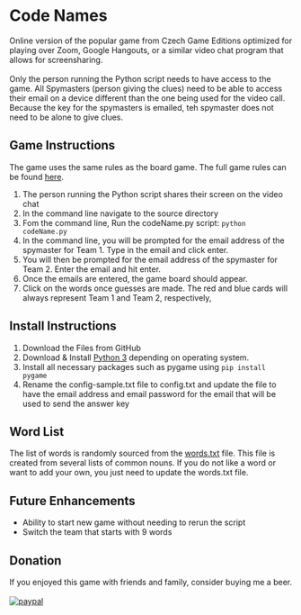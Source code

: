 # Code Names

Online version of the popular game from Czech Game Editions optimized for playing over Zoom, Google Hangouts, or a similar video chat program that allows for screensharing.  
<br>Only the person running the Python script needs to have access to the game.  All Spymasters (person giving the clues) need to be able to access their email on a device different than the one being used for the video call.  Because the key for the spymasters is emailed, teh spymaster does not need to be alone to give clues.

## Game Instructions
The game uses the same rules as the board game.  The full game rules can be found [here](https://czechgames.com/en/codenames/). 

1. The person running the Python script shares their screen on the video chat
1. In the command line navigate to the source directory
2. Fom the command line, Run the codeName.py script: `python codeName.py`
3. In the command line, you will be prompted for the email address of the spymaster for Team 1.  Type in the email and click enter.
4. You will then be prompted for the email address of the spymaster for Team 2.  Enter the email and hit enter.
5. Once the emails are entered, the game board should appear.  
6. Click on the words once guesses are made.  The red and blue cards will always represent Team 1 and Team 2, respectively,

## Install Instructions
1. Download the Files from GitHub
2. Download & Install [Python 3](https://www.python.org/download/releases/3.0/) depending on operating system.
2. Install all necessary packages such as pygame using `pip install pygame`
3. Rename the config-sample.txt file to config.txt and update the file to have the email address and email password for the email that will be used to send the answer key

## Word List
The list of words is randomly sourced from the [words.txt](data/words.txt) file.  This file is created from several lists of common nouns.  If you do not like a word or want to add your own, you just need to update the words.txt file.

## Future Enhancements
* Ability to start new game without needing to rerun the script
* Switch the team that starts with 9 words

## Donation
If you enjoyed this game with friends and family, consider buying me a beer.<br><br>
[![paypal](https://www.paypalobjects.com/en_US/i/btn/btn_donate_LG.gif)](https://www.paypal.com/donate/?token=Ykt1I3obDILkn5E6sG5zK7UqLDd9yboLYnW35c4lVtv4NVM3-7v--48XTE9TkWvk3xPGtm&country.x=US&locale.x=)
